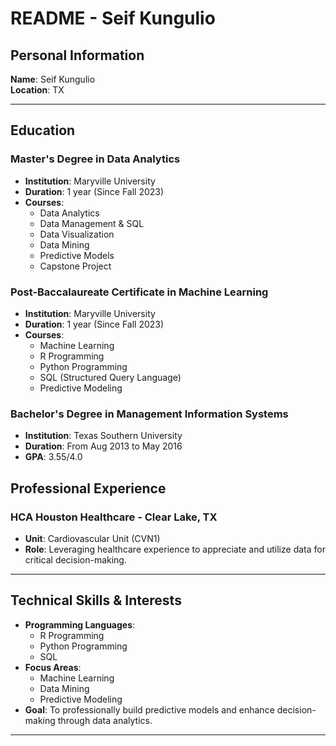 # README - Seif Kungulio

## Personal Information
**Name**: Seif Kungulio  
**Location**: TX

---

## Education
### Master's Degree in Data Analytics
- **Institution**: Maryville University  
- **Duration**: 1 year (Since Fall 2023)
- **Courses**:  
  - Data Analytics  
  - Data Management & SQL 
  - Data Visualization  
  - Data Mining
  - Predictive Models
  - Capstone Project
 
### Post-Baccalaureate Certificate in Machine Learning
- **Institution**: Maryville University  
- **Duration**: 1 year (Since Fall 2023)
- **Courses**:  
  - Machine Learning
  - R Programming
  - Python Programming
  - SQL (Structured Query Language)
  - Predictive Modeling
 
### Bachelor's Degree in Management Information Systems
- **Institution**: Texas Southern University
- **Duration**: From Aug 2013 to May 2016
- **GPA**: 3.55/4.0

## Professional Experience
### HCA Houston Healthcare - Clear Lake, TX
- **Unit**: Cardiovascular Unit (CVN1)  
- **Role**: Leveraging healthcare experience to appreciate and utilize data for critical decision-making.

---

## Technical Skills & Interests
- **Programming Languages**:
  - R Programming
  - Python Programming
  - SQL
- **Focus Areas**:  
  - Machine Learning
  - Data Mining
  - Predictive Modeling
- **Goal**: To professionally build predictive models and enhance decision-making through data analytics.

---

<!---
shkungulio/shkungulio is a ✨ special ✨ repository because its `README.md` (this file) appears on your GitHub profile.
You can click the Preview link to take a look at your changes.
--->
